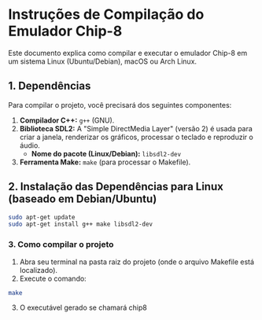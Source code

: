 # Instruções de Compilação do Emulador Chip-8

Este documento explica como compilar e executar o emulador Chip-8 em um sistema Linux (Ubuntu/Debian), macOS ou Arch Linux.

## 1. Dependências

Para compilar o projeto, você precisará dos seguintes componentes:

1.  **Compilador C++:** `g++` (GNU).
2.  **Biblioteca SDL2:** A "Simple DirectMedia Layer" (versão 2) é usada para criar a janela, renderizar os gráficos, processar o teclado e reproduzir o áudio.
    * **Nome do pacote (Linux/Debian):** `libsdl2-dev`
3.  **Ferramenta Make:** `make` (para processar o Makefile).

## 2. Instalação das Dependências para Linux (baseado em Debian/Ubuntu)

```sh
sudo apt-get update
sudo apt-get install g++ make libsdl2-dev
```

### 3. Como compilar o projeto
1. Abra seu terminal na pasta raiz do projeto (onde o arquivo Makefile está localizado).
2. Execute o comando: 
```sh 
make
```
3. O executável gerado se chamará chip8
